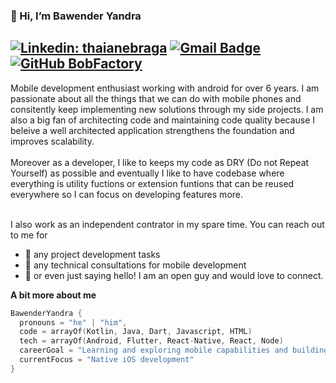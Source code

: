 ### 👋 Hi, I’m Bawender Yandra

[![Linkedin: thaianebraga](https://img.shields.io/badge/-bawenderyandra-blue?style=flat-square&logo=Linkedin&logoColor=white&link=https://www.linkedin.com/in/bawenderyandra/)](https://www.linkedin.com/in/bawenderyandra/)
[![Gmail Badge](https://img.shields.io/badge/-bawender58@gmail.com-c14438?style=flat-square&logo=Gmail&logoColor=white&link=mailto:bawender58@gmail.com)](mailto:bawender58@gmail.com)
[![GitHub BobFactory](https://img.shields.io/github/followers/BobFactory?label=follow&style=social)](https://github.com/BobFactory)
---
Mobile development enthusiast working with android for over 6 years. I am passionate about all the things that we can do with mobile phones and 
consitently keep implementing new solutions through my side projects. I am also a big fan of architecting code and maintaining code quality because I beleive
a well architected application strengthens the foundation and improves scalability. 
<br/><br/>
Moreover as a developer, I like to keeps my code as DRY (Do not Repeat Yourself) as possible and eventually I like to have codebase where everything is utility fuctions or extension funtions that can be reused everywhere so I can focus on developing features more. 
<br/><br/>

I also work as an independent contrator in my spare time. You can reach out to me for 
- 💼 any project development tasks
- :iphone: any technical consultations for mobile development 
- 💬 or even just saying hello! I am an open guy and would love to connect.


**A bit more about me** 

```kotlin
BawenderYandra {
  pronouns = "he" | "him",
  code = arrayOf(Kotlin, Java, Dart, Javascript, HTML)
  tech = arrayOf(Android, Flutter, React-Native, React, Node)
  careerGoal = "Learning and exploring mobile capabilities and building products that help others."
  currentFocus = "Native iOS development"
}
```


